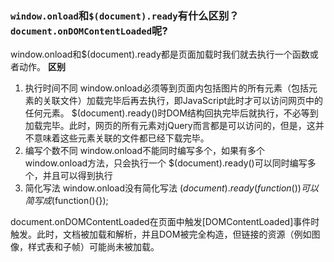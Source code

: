 ### `window.onload`和`$(document).ready`有什么区别？`document.onDOMContentLoaded`呢?

window.onload和$(document).ready都是页面加载时我们就去执行一个函数或者动作。
 **区别**

1. 执行时间不同
    window.onload必须等到页面内包括图片的所有元素（包括元素的关联文件）加载完毕后再去执行，即JavaScript此时才可以访问网页中的任何元素。
    $(document).ready()时DOM结构回执完毕后就执行，不必等到加载完毕。此时，网页的所有元素对jQuery而言都是可以访问的，但是，这并不意味着这些元素关联的文件都已经下载完毕。
2. 编写个数不同
    window.onload不能同时编写多个，如果有多个window.onload方法，只会执行一个
    $(document).ready()可以同时编写多个，并且可以得到执行
3. 简化写法
    window.onload没有简化写法
    $(document).ready(function(){})可以简写成$(function(){});



document.onDOMContentLoaded在页面中触发[DOMContentLoaded]事件时触发。此时，文档被加载和解析，并且DOM被完全构造，但链接的资源（例如图像，样式表和子帧）可能尚未被加载。